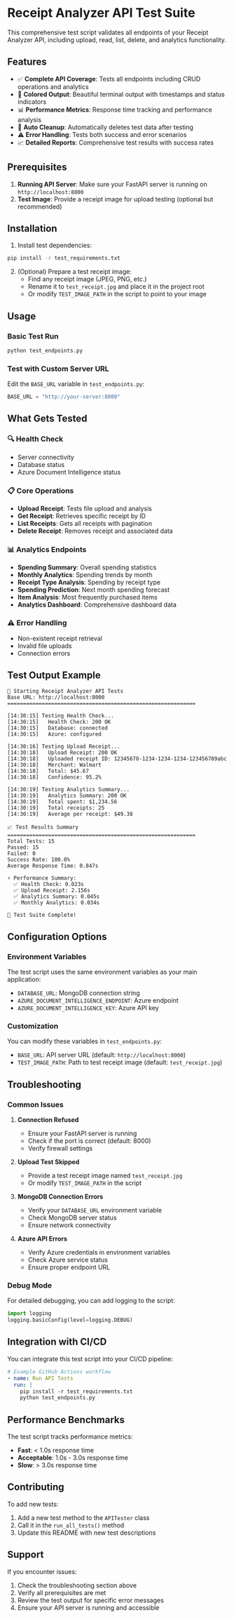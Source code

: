 # Receipt Analyzer API Test Suite

This comprehensive test script validates all endpoints of your Receipt Analyzer API, including upload, read, list, delete, and analytics functionality.

## Features

- ✅ **Complete API Coverage**: Tests all endpoints including CRUD operations and analytics
- 🎨 **Colored Output**: Beautiful terminal output with timestamps and status indicators
- 📊 **Performance Metrics**: Response time tracking and performance analysis
- 🧹 **Auto Cleanup**: Automatically deletes test data after testing
- ⚠️ **Error Handling**: Tests both success and error scenarios
- 📈 **Detailed Reports**: Comprehensive test results with success rates

## Prerequisites

1. **Running API Server**: Make sure your FastAPI server is running on `http://localhost:8000`
2. **Test Image**: Provide a receipt image for upload testing (optional but recommended)

## Installation

1. Install test dependencies:

```bash
pip install -r test_requirements.txt
```

2. (Optional) Prepare a test receipt image:
   - Find any receipt image (JPEG, PNG, etc.)
   - Rename it to `test_receipt.jpg` and place it in the project root
   - Or modify `TEST_IMAGE_PATH` in the script to point to your image

## Usage

### Basic Test Run

```bash
python test_endpoints.py
```

### Test with Custom Server URL

Edit the `BASE_URL` variable in `test_endpoints.py`:

```python
BASE_URL = "http://your-server:8000"
```

## What Gets Tested

### 🔍 Health Check

- Server connectivity
- Database status
- Azure Document Intelligence status

### 📋 Core Operations

- **Upload Receipt**: Tests file upload and analysis
- **Get Receipt**: Retrieves specific receipt by ID
- **List Receipts**: Gets all receipts with pagination
- **Delete Receipt**: Removes receipt and associated data

### 📊 Analytics Endpoints

- **Spending Summary**: Overall spending statistics
- **Monthly Analytics**: Spending trends by month
- **Receipt Type Analysis**: Spending by receipt type
- **Spending Prediction**: Next month spending forecast
- **Item Analysis**: Most frequently purchased items
- **Analytics Dashboard**: Comprehensive dashboard data

### ⚠️ Error Handling

- Non-existent receipt retrieval
- Invalid file uploads
- Connection errors

## Test Output Example

```
🚀 Starting Receipt Analyzer API Tests
Base URL: http://localhost:8000
============================================================

[14:30:15] Testing Health Check...
[14:30:15]   Health Check: 200 OK
[14:30:15]   Database: connected
[14:30:15]   Azure: configured

[14:30:16] Testing Upload Receipt...
[14:30:18]   Upload Receipt: 200 OK
[14:30:18]   Uploaded receipt ID: 12345678-1234-1234-1234-123456789abc
[14:30:18]   Merchant: Walmart
[14:30:18]   Total: $45.67
[14:30:18]   Confidence: 95.2%

[14:30:19] Testing Analytics Summary...
[14:30:19]   Analytics Summary: 200 OK
[14:30:19]   Total spent: $1,234.56
[14:30:19]   Total receipts: 25
[14:30:19]   Average per receipt: $49.38

📈 Test Results Summary
============================================================
Total Tests: 15
Passed: 15
Failed: 0
Success Rate: 100.0%
Average Response Time: 0.847s

⚡ Performance Summary:
  ✅ Health Check: 0.023s
  ✅ Upload Receipt: 2.156s
  ✅ Analytics Summary: 0.045s
  ✅ Monthly Analytics: 0.034s

🎉 Test Suite Complete!
```

## Configuration Options

### Environment Variables

The test script uses the same environment variables as your main application:

- `DATABASE_URL`: MongoDB connection string
- `AZURE_DOCUMENT_INTELLIGENCE_ENDPOINT`: Azure endpoint
- `AZURE_DOCUMENT_INTELLIGENCE_KEY`: Azure API key

### Customization

You can modify these variables in `test_endpoints.py`:

- `BASE_URL`: API server URL (default: `http://localhost:8000`)
- `TEST_IMAGE_PATH`: Path to test receipt image (default: `test_receipt.jpg`)

## Troubleshooting

### Common Issues

1. **Connection Refused**

   - Ensure your FastAPI server is running
   - Check if the port is correct (default: 8000)
   - Verify firewall settings

2. **Upload Test Skipped**

   - Provide a test receipt image named `test_receipt.jpg`
   - Or modify `TEST_IMAGE_PATH` in the script

3. **MongoDB Connection Errors**

   - Verify your `DATABASE_URL` environment variable
   - Check MongoDB server status
   - Ensure network connectivity

4. **Azure API Errors**
   - Verify Azure credentials in environment variables
   - Check Azure service status
   - Ensure proper endpoint URL

### Debug Mode

For detailed debugging, you can add logging to the script:

```python
import logging
logging.basicConfig(level=logging.DEBUG)
```

## Integration with CI/CD

You can integrate this test script into your CI/CD pipeline:

```yaml
# Example GitHub Actions workflow
- name: Run API Tests
  run: |
    pip install -r test_requirements.txt
    python test_endpoints.py
```

## Performance Benchmarks

The test script tracks performance metrics:

- **Fast**: < 1.0s response time
- **Acceptable**: 1.0s - 3.0s response time
- **Slow**: > 3.0s response time

## Contributing

To add new tests:

1. Add a new test method to the `APITester` class
2. Call it in the `run_all_tests()` method
3. Update this README with new test descriptions

## Support

If you encounter issues:

1. Check the troubleshooting section above
2. Verify all prerequisites are met
3. Review the test output for specific error messages
4. Ensure your API server is running and accessible
